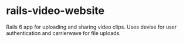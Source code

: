 # rails-video-website

Rails 6 app for uploading and sharing video clips. Uses devise for user authentication and carrierwave for file uploads.
